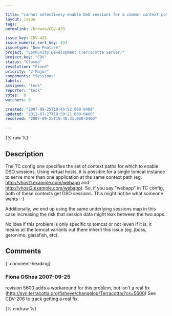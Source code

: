 ```yaml
---

title: "cannot selectively enable DSO sessions for a common context path accross virtual hosts"
layout: issue
tags: 
permalink: /browse/CDV-433

issue_key: CDV-433
issue_numeric_sort_key: 433
issuetype: "New Feature"
project: "Community Development (Terracotta Server)"
project_key: "CDV"
status: "Closed"
resolution: "Fixed"
priority: "2 Major"
components: "Sessions"
labels: 
assignee: "teck"
reporter: "teck"
votes:  0
watchers: 0

created: "2007-09-25T19:45:52.000-0400"
updated: "2012-07-27T19:59:21.000-0400"
resolved: "2007-09-25T19:48:31.000-0400"

---
```




{% raw %}



## Description

<div markdown="1" class="description">

The TC config one specifies the set of context paths for which to enable DSO sessions. Using virtual hosts, it is possible for a single tomcat instance to serve more than one application at the same context path (eg. http://vhost1.example.com/webapp and http://vhost2.example.com/webapp). So, if you say "webapp" in TC config, both of these contexts get DSO sessions. This might not be what someone wants :-) 

Additionally, we end up using the same underlying sessions map in this case increasing the risk that session data might leak between the two apps.

No idea if this problem is only specific to tomcat or not (even if it is, it means all the tomcat variants out there inherit this issue (eg. jboss, geronimo, glassfish, etc).

</div>

## Comments


{:.comment-heading}
### **Fiona OShea** <span class="date">2007-09-25</span>

<div markdown="1" class="comment">

revision 5600 adds a workaround for this problem, but isn't a real fix (http://svn.terracotta.org/fisheye/changelog/Terracotta/?cs=5600) See CDV-206 to track getting a real fix.



</div>



{% endraw %}
